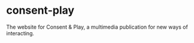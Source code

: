 # consent-play
The website for Consent &amp; Play, a multimedia publication for new ways of interacting.
